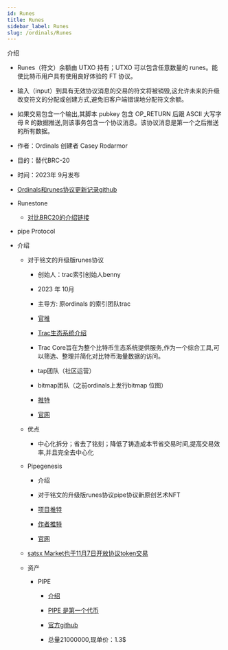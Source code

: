 ```yaml
---
id: Runes
title: Runes
sidebar_label: Runes
slug: /ordinals/Runes
---
```


介绍
- Runes（符文）余额由 UTXO 持有；UTXO 可以包含任意数量的 runes。能使比特币用户具有使用良好体验的 FT 协议。
- 输入（input）到具有无效协议消息的交易的符文将被销毁,这允许未来的升级改变符文的分配或创建方式,避免旧客户端错误地分配符文余额。
- 如果交易包含一个输出,其脚本 pubkey 包含 OP_RETURN 后跟 ASCII 大写字母 R 的数据推送,则该事务包含一个协议消息。该协议消息是第一个之后推送的所有数据。

-  作者：Ordinals 创建者 Casey Rodarmor 

- 目的：替代BRC-20

- 时间：2023年 9月发布

- [Ordinals和runes协议更新记录github](https://github.com/ordinals/ord/blob/19db94a8de00885fd5043ef8c7a5021865843a46/CHANGELOG.md?plain=1#L46)

- Runestone

	- [对比BRC20的介绍链接](https://twitter.com/BobBodily/status/1707648840290206118)

- pipe Protocol

- 介绍

	- 对于铭文的升级版runes协议

		- 创始人：trac索引创始人benny

		-  2023 年 10月

		- 主导方: 原ordinals 的索引团队trac

		- [官推](https://twitter.com/trac_btc)

		- [Trac生态系统介绍](https://medium.com/trac-systems/trac-ecosystem-ff99787585d4)

		- Trac Core旨在为整个比特币生态系统提供服务,作为一个综合工具,可以筛选、整理并简化对比特币海量数据的访问。

		- tap团队（社区运营）

		- bitmap团队（之前ordinals上发行bitmap 位图）

		- [推特](https://twitter.com/inscrib3)

		- [官网](https://pipe.inscrib3.land/)

	- 优点

		- 中心化拆分；省去了铭刻；降低了铸造成本节省交易时间,提高交易效率,并且完全去中心化

	- Pipegenesis

		- 介绍

		- 对于铭文的升级版runes协议pipe协议新原创艺术NFT

		- [项目推特](https://twitter.com/RuneOnPipe)

		- [作者推特](https://twitter.com/utxo_giovianni)

		- [官网](https://pipe.inscrib3.land/art/runerocks)

	- [satsx Market也于11月7日开放协议token交易](https://www.satsx.io/marketplace/pipe/dmt)

	- 资产

		- PIPE

			- [介绍](https://geniidata.com/user/0xSunshineumb/pipe-mintsuo-yin-jin-du-chu-ban)

			- [PIPE 是第一个代币](https://twitter.com/AKAKAY04/status/1707200704082063633)

			- [官方github](https://github.com/BennyTheDev/pipe-specs)

			- 总量21000000,现单价：1.3$


